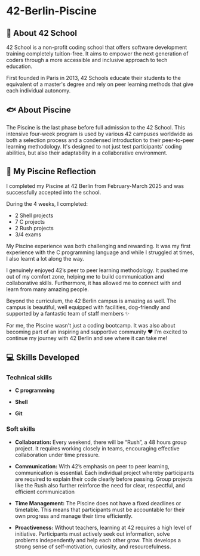 # 42-Berlin-Piscine

## 🏫 About 42 School
42 School is a non-profit coding school that offers software development training completely tuition-free. It aims to  empower the next generation of coders through a more accessible and inclusive approach to tech education.

First founded in Paris in 2013, 42 Schools educate their students to the equivalent of a master's degree and rely on peer learning methods that give each individual autonomy.

## 🐟 About Piscine
The Piscine is the last phase before full admission to the 42 School.  This intensive four-week program is used by various 42 campuses worldwide as both a selection process and a condensed introduction to their peer-to-peer learning methodology. It's designed to not just test participants' coding abilities, but also their adaptability in a collaborative environment. 

## 📝 My Piscine Reflection
I completed my Piscine at 42 Berlin from February-March 2025 and was successfully accepted into the school. 

During the 4 weeks, I completed:
- 2 Shell projects 
- 7 C projects
- 2 Rush projects
- 3/4 exams

My Piscine experience was both challenging and rewarding. It was my first experience with the C programming language and while I struggled at times, I also learnt a lot along the way. 

I genuinely enjoyed 42’s peer to peer learning methodology. It pushed me out of my comfort zone, helping me to build communication and collaborative skills. Furthermore, it has allowed me to connect with and learn from many amazing people.

Beyond the curriculum, the 42 Berlin campus is amazing as well. The campus is beautiful, well equipped with facilities, dog-friendly and supported by a fantastic team of staff members ✨

For me, the Piscine wasn't just a coding bootcamp. It was also about becoming part of an inspiring and supportive community ❤️ I’m excited to continue my journey with 42 Berlin and see where it can take me!

## 💻 Skills Developed
### Technical skills
- **C programming**

- **Shell**

- **Git**

### Soft skills
- **Collaboration:**
Every weekend, there will be “Rush”, a 48 hours group project. It requires working closely in teams, encouraging effective collaboration under time pressure.

- **Communication:**
With 42’s emphasis on peer to peer learning, communication is essential. Each individual project whereby participants are required to explain their code clearly before passing. Group projects like the Rush also further reinforce the need for clear, respectful, and efficient communication

- **Time Management:**
The Piscine does not have a fixed  deadlines or timetable. This means that participants must be accountable for their own progress and manage their time efficiently.

- **Proactiveness:**
Without teachers, learning at 42 requires a high level of initiative. Participants must actively seek out information, solve problems independently and help each other grow. This develops a strong sense of self-motivation, curiosity, and resourcefulness.








